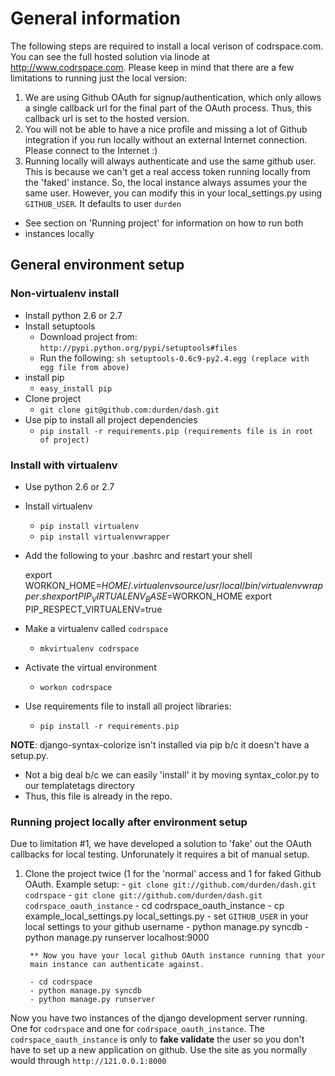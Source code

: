 # General information

The following steps are required to install a local verison of codrspace.com.
You can see the full hosted solution via linode at http://www.codrspace.com.
Please keep in mind that there are a few limitations to running just the local
version:

  1. We are using Github OAuth for signup/authentication, which only allows a
     single callback url for the final part of the OAuth process.  Thus, this
     callback url is set to the hosted version.
  2. You will not be able to have a nice profile and missing a lot of Github
     integration if you run locally without an external Internet connection.
     Please connect to the Internet :)
  3. Running locally will always authenticate and use the same github user.
     This is because we can't get a real access token running
     locally from the 'faked' instance.  So, the local instance always
     assumes your the same user.  However, you can modify this in your
     local_settings.py using `GITHUB_USER`. It defaults to user `durden`

  * See section on 'Running project' for information on how to run both
  * instances locally

## General environment setup

### Non-virtualenv install

- Install python 2.6 or 2.7
- Install setuptools
    - Download project from: `http://pypi.python.org/pypi/setuptools#files`
    - Run the following: `sh setuptools-0.6c9-py2.4.egg (replace with egg file from above)`
- install pip
    - `easy_install pip`
- Clone project
    - `git clone git@github.com:durden/dash.git`
- Use pip to install all project dependencies
    - `pip install -r requirements.pip (requirements file is in root of project)`

### Install with virtualenv

- Use python 2.6 or 2.7
- Install virtualenv
    - `pip install virtualenv`
    - `pip install virtualenvwrapper`
- Add the following to your .bashrc and restart your shell

    export WORKON_HOME=$HOME/.virtualenv
    source /usr/local/bin/virtualenvwrapper.sh
    export PIP_VIRTUALENV_BASE=$WORKON_HOME
    export PIP_RESPECT_VIRTUALENV=true

- Make a virtualenv called `codrspace`
    - `mkvirtualenv codrspace`
- Activate the virtual environment
    - `workon codrspace`
- Use requirements file to install all project libraries:
    - `pip install -r requirements.pip`

**NOTE**: django-syntax-colorize isn't installed via pip b/c it doesn't have a setup.py.
- Not a big deal b/c we can easily 'install' it by moving syntax_color.py
  to our templatetags directory
- Thus, this file is already in the repo.

### Running project locally after environment setup

Due to limitation #1, we have developed a solution to 'fake' out the OAuth
callbacks for local testing.  Unforunately it requires a bit of manual setup.

  1. Clone the project twice (1 for the 'normal' access and 1 for faked
     Github OAuth.
      Example setup:
          - `git clone git://github.com/durden/dash.git codrspace`
          - `git clone git://github.com/durden/dash.git codrspace_oauth_instance`
          - cd codrspace_oauth_instance
          - cp example_local_settings.py local_settings.py
          - set `GITHUB_USER` in your local settings to your github username
          - python manage.py syncdb
          - python manage.py runserver localhost:9000

          ** Now you have your local github OAuth instance running that your
          main instance can authenticate against.

          - cd codrspace
          - python manage.py syncdb
          - python manage.py runserver

Now you have two instances of the django development server running. One for 
`codrspace` and one for `codrspace_oauth_instance`. The `codrspace_oauth_instance`
is only to **fake validate** the user so you don't have to set up a new application
on github. Use the site as you normally would through `http://121.0.0.1:8000`
